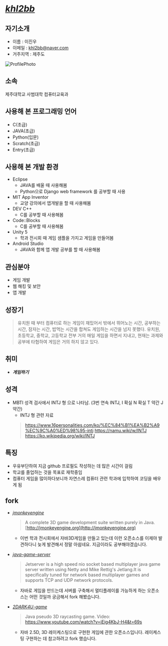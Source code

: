 
[_khl2bb_](http://github.com/khl2bb)
======


## 자기소개

* 이름 : 이진우
* 이메일 : khl2bb@naver.com
* 거주지역 : 제주도

![ProfilePhoto](https://raw.githubusercontent.com/khl2bb/opensource-class/master/hotang2.PNG)


## 소속

제주대학교 사범대학 컴퓨터교육과

## 사용해 본 프로그래밍 언어

* C(초급)
* JAVA(초급)
* Python(입문)
* Scratch(초급)
* Entry(초급)

## 사용해 본 개발 환경

* Eclipse
  * JAVA를 배울 때 사용해봄
  * Python으로 Django web framework 를 공부할 때 사용
* MIT App Inventor
  * 교양 강의에서 앱개발을 할 때 사용해봄
* DEV C++
  * C를 공부할 때 사용해봄
* Code::Blocks
  * C를 공부할 때 사용해봄
* Unity 5
  * 학과 전시회 때 게임 샘플을 가지고 게임을 만들어봄
* Android Studio
  * JAVA와 함께 앱 개발 공부를 할 때 사용해봄

## 관심분야

* 게임 개발
* 웹 해킹 및 보안
* 앱 개발

## 성장기

> 유치원 때 부터 컴퓨터로 하는 게임이 재밌어서 밖에서 뛰어노는 시간, 공부하는 시간, 잠자는 시간, 밥먹는 시간을 합쳐도 게임하는 시간을 넘지 못했다.
  유치원, 초등학교, 중학교, 고등학교 전부 거의 매일 게임을 하면서 지내고, 현재는 과제와 공부에 타협하여 게임은 거의 하지 않고 있다.


## 취미

* **_게임하기_**

## 성격

* MBTI 성격 검사에서 INTJ 형 으로 나타남. (3번 연속 INTJ, I 확실 N 확실 T 약간 J 약간)
  * INTJ 형 관련 자료
  > https://www.16personalities.com/ko/%EC%84%B1%EA%B2%A9%EC%9C%A0%ED%98%95-intj
  > https://namu.wiki/w/INTJ
  > https://ko.wikipedia.org/wiki/INTJ


## 특징

* 우유부단하여 지금 github 프로필도 작성하는 데 많은 시간이 걸림
* 학교를 졸업하는 것을 목표로 재학중임
* 컴퓨터 게임을 많이하다보니까 자연스레 컴퓨터 관련 학과에 입학하여 코딩을 배우게 됨

## fork

* [_jmonkeyengine_](https://github.com/khl2bb/jmonkeyengine)
  > A complete 3D game development suite written purely in Java. [http://jmonkeyengine.org](http://jmonkeyengine.org)
  * 이번 학과 전시회에서 자바3D게임을 만들고 있는데 이런 오픈소스를 이제야 발견하다니 늦게 발견해서 정말 아쉽네요. 지금이라도 공부해야겠습니다.
  
* [_java-game-server_](https://github.com/khl2bb/java-game-server)
  > Jetserver is a high speed nio socket based multiplayer java game server written using Netty and Mike Rettig's Jetlang.It is specifically tuned for network based multiplayer games and supports TCP and UDP network protocols.
  * 자바로 게임을 만드는데 서버를 구축해서 멀티플레이를 가능하게 하는 오픈소스는 어떤 것일까 궁금해서 fork 해봤습니다.
  
* [_2DARK4U-game_](https://github.com/khl2bb/2DARK4U-game)
  > Java pseudo 3D raycasting game. Video: https://www.youtube.com/watch?v=iEig4KbJ-H4&t=69s
  * 자바 2.5D, 3D 레이케스팅으로 구현한 게임에 관한 오픈소스입니다. 레이케스팅 구현하는 데 참고하려고 fork 했습니다.

